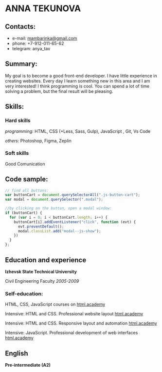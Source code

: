 # ANNA TEKUNOVA

## Contacts:
* e-mail: mambarinka@gmail.com
* phone: +7-912-011-65-62
* telegram: anya_tav

## Summary:
My goal is to become a good front-end developer. I have little experience in creating websites. Every day I learn something new in this area and I am very interested! I think programming is cool. You can spend a lot of time solving a problem, but the final result will be pleasing.

## Skills:

### Hard skills

*programming:*
HTML, CSS (+Less, Sass, Gulp), JavaScript , Git, Vs Code

*others:*
Photoshop, Figma, Zeplin

### Soft skills
Good Comunication 

## Code sample:
```js
// find all buttons:
var buttonCart = document.querySelectorAll(".js-button-cart");
var modal = document.querySelector(".modal");

//by clicking on the button, open a modal window:
if (buttonCart) {
  for (var i = 0; i < buttonCart.length; i++) {
    buttonCart[i].addEventListener("click", function (evt) {
      evt.preventDefault();
      modal.classList.add("modal--js-show");
    })
  }
};
```

## Education and experience ## 
**Izhevsk State Technical University** 

Civil Engineering Faculty
*2005-2009*  

### Self-education: 

HTML, CSS, JavaScript courses on [html.academy](https://htmlacademy.ru/courses)

Intensive: HTML and CSS. Professional website layout [html.academy](https://htmlacademy.ru/intensive/htmlcss/29)

Intensive: HTML and CSS. Responsive layout and automation [html.academy](https://htmlacademy.ru/intensive/adaptive/21)

Intensive: JavaScript. Professional development of web interfaces [html.academy](https://htmlacademy.ru/intensive/javascript/22) 

## English ##  
**Pre-intermediate (A2)**  
